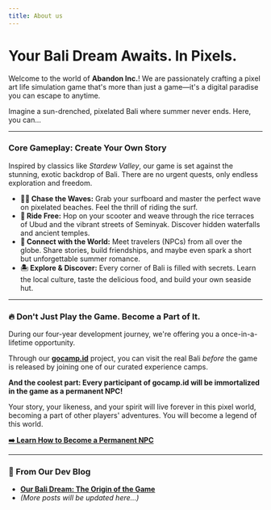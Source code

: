 ```yaml
---
title: About us
---
```


# Your Bali Dream Awaits. In Pixels.

Welcome to the world of **Abandon Inc.**! We are passionately crafting a pixel art life simulation game that's more than just a game—it's a digital paradise you can escape to anytime.

Imagine a sun-drenched, pixelated Bali where summer never ends. Here, you can...

---

### Core Gameplay: Create Your Own Story

Inspired by classics like *Stardew Valley*, our game is set against the stunning, exotic backdrop of Bali. There are no urgent quests, only endless exploration and freedom.

* **🏄‍♂️ Chase the Waves:** Grab your surfboard and master the perfect wave on pixelated beaches. Feel the thrill of riding the surf.
* **🛵 Ride Free:** Hop on your scooter and weave through the rice terraces of Ubud and the vibrant streets of Seminyak. Discover hidden waterfalls and ancient temples.
* **🤝 Connect with the World:** Meet travelers (NPCs) from all over the globe. Share stories, build friendships, and maybe even spark a short but unforgettable summer romance.
* **🏝️ Explore & Discover:** Every corner of Bali is filled with secrets. Learn the local culture, taste the delicious food, and build your own seaside hut.

---

### 🔥 Don't Just Play the Game. Become a Part of It.

During our four-year development journey, we're offering you a once-in-a-lifetime opportunity.

Through our **[gocamp.id](https://gocamp.id)** project, you can visit the real Bali *before* the game is released by joining one of our curated experience camps.

**And the coolest part: Every participant of gocamp.id will be immortalized in the game as a permanent NPC!**

Your story, your likeness, and your spirit will live forever in this pixel world, becoming a part of other players' adventures. You will become a legend of this world.

**[➡️ Learn How to Become a Permanent NPC](./docs/become-an-npc.md)**

---

### 📰 From Our Dev Blog

* **[Our Bali Dream: The Origin of the Game](./blog/our-bali-dream.md)**
* *(More posts will be updated here...)*